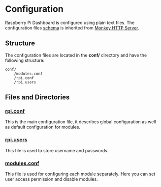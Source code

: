 # Configuration

Raspberry Pi Dashboard is configured using plain text files. The configuration files [schema](files_schema.md) is inherited from [Monkey HTTP Server](http://monkey-project.com/).

## Structure

The configuration files are located in the **conf/** directory and have the following structure:
```
conf/
    /modules.conf
    /rpi.conf
    /rpi.users
```

## Files and Directories

### [rpi.conf](rpiconf.md)
This is the main configuration file, it describes global configuration as well as default configuration for modules.

### [rpi.users](rpiusers.md)
This file is used to store username and passwords.

### [modules.conf](modulesconf.md)
This file is used for configuring each module separately. Here you can set user access permission and disable modules.
